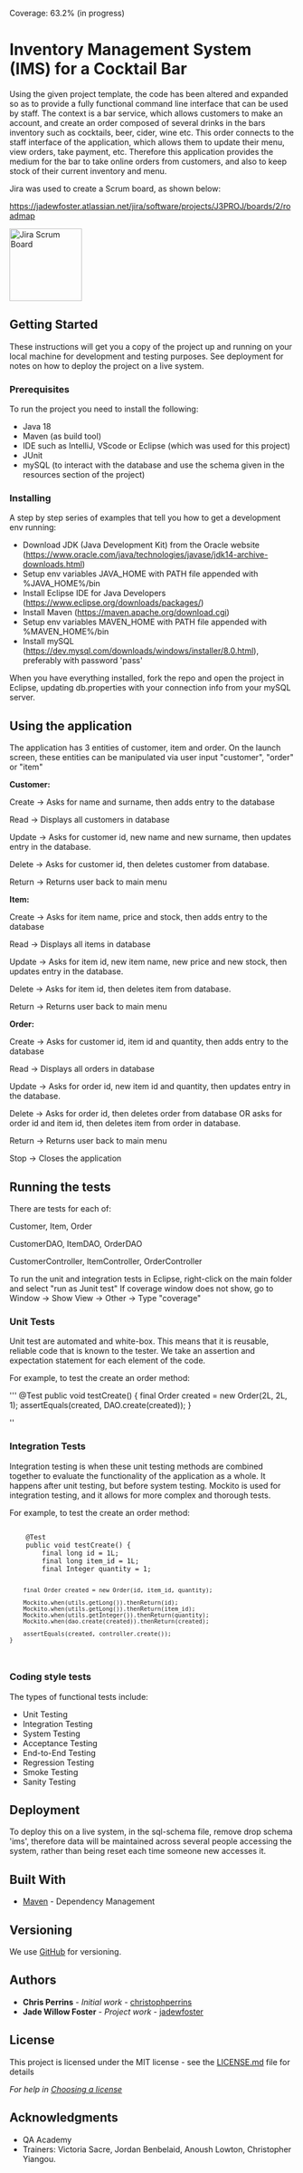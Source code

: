 Coverage: 63.2% (in progress)
# Inventory Management System (IMS) for a Cocktail Bar

Using the given project template, the code has been altered and expanded so as to provide a fully functional command line interface that can be used by staff. The context is a bar service, which allows customers to make an account, and create an order composed of several drinks in the bars inventory such as cocktails, beer, cider, wine etc. This order connects to the staff interface of the application, which allows them to update their menu, view orders, take payment, etc. Therefore this application provides the medium for the bar to take online orders from customers, and also to keep stock of their current inventory and menu.

Jira was used to create a Scrum board, as shown below:

https://jadewfoster.atlassian.net/jira/software/projects/J3PROJ/boards/2/roadmap

<img src="/documentation/screenshots/jira-scrum-board" alt="Jira Scrum Board" style ="width:128px;height:128px;">

## Getting Started

These instructions will get you a copy of the project up and running on your local machine for development and testing purposes. See deployment for notes on how to deploy the project on a live system.

### Prerequisites

To run the project you need to install the following:
* Java 18
* Maven (as build tool)
* IDE such as IntelliJ, VScode or Eclipse (which was used for this project)
* JUnit
* mySQL (to interact with the database and use the schema given in the resources section of the project)


### Installing

A step by step series of examples that tell you how to get a development env running:

* Download JDK (Java Development Kit) from the Oracle website (https://www.oracle.com/java/technologies/javase/jdk14-archive-downloads.html) 
* Setup env variables JAVA_HOME with PATH file appended with %JAVA_HOME%/bin
* Install Eclipse IDE for Java Developers (https://www.eclipse.org/downloads/packages/)
* Install Maven (https://maven.apache.org/download.cgi)
* Setup env variables MAVEN_HOME with PATH file appended with %MAVEN_HOME%/bin
* Install mySQL (https://dev.mysql.com/downloads/windows/installer/8.0.html), preferably with password 'pass'

When you have everything installed, fork the repo and open the project in Eclipse, updating db.properties with your connection info from your mySQL server. 

## Using the application

The application has 3 entities of customer, item and order. On the launch screen, these entities can be manipulated via user input "customer", "order" or "item"

**Customer:**

Create -> Asks for name and surname, then adds entry to the database

Read -> Displays all customers in database

Update -> Asks for customer id, new name and new surname, then updates entry in the database.

Delete -> Asks for customer id, then deletes customer from database.

Return -> Returns user back to main menu

**Item:**

Create -> Asks for item name, price and stock, then adds entry to the database

Read -> Displays all items in database

Update -> Asks for item id, new item name, new price and new stock, then updates entry in the database.

Delete -> Asks for item id, then deletes item from database.

Return -> Returns user back to main menu

**Order:**

Create -> Asks for customer id, item id and quantity, then adds entry to the database

Read -> Displays all orders in database

Update -> Asks for order id, new item id and quantity, then updates entry in the database.

Delete -> Asks for order id, then deletes order from database OR asks for order id and item id, then deletes item from order in database.

Return -> Returns user back to main menu


Stop -> Closes the application

## Running the tests

There are tests for each of:

Customer, Item, Order

CustomerDAO, ItemDAO, OrderDAO

CustomerController, ItemController, OrderController

To run the unit and integration tests in Eclipse, right-click on the main folder and select "run as Junit test"
If coverage window does not show, go to Window -> Show View -> Other -> Type "coverage"

### Unit Tests 

Unit test are automated and white-box. This means that it is reusable, reliable code that is known to the tester.
We take an assertion and expectation statement for each element of the code.

For example, to test the create an order method:

'''
	@Test
	public void testCreate() {
		final Order created = new Order(2L, 2L, 1);
		assertEquals(created, DAO.create(created));
	}

''


### Integration Tests 
Integration testing is when these unit testing methods are combined together to evaluate the functionality of the application as a whole. It happens after unit testing, but before system testing.
Mockito is used for integration testing, and it allows for more complex and thorough tests.

For example, to test the create an order method:

<code>
	@Test
	public void testCreate() {
		final long id = 1L;
		final long item_id = 1L;
		final Integer quantity = 1;
		
		final Order created = new Order(id, item_id, quantity);

		Mockito.when(utils.getLong()).thenReturn(id);
		Mockito.when(utils.getLong()).thenReturn(item_id);
		Mockito.when(utils.getInteger()).thenReturn(quantity);
		Mockito.when(dao.create(created)).thenReturn(created);

		assertEquals(created, controller.create());
	}
</code>


### Coding style tests

The types of functional tests include:
* Unit Testing
* Integration Testing
* System Testing
* Acceptance Testing
* End-to-End Testing
* Regression Testing
* Smoke Testing
* Sanity Testing

## Deployment

To deploy this on a live system, in the sql-schema file, remove drop schema 'ims', therefore data will be maintained across several people accessing the system, rather than being reset each time someone new accesses it.

## Built With

* [Maven](https://maven.apache.org/) - Dependency Management

## Versioning

We use [GitHub](https://github.com/) for versioning.

## Authors

* **Chris Perrins** - *Initial work* - [christophperrins](https://github.com/christophperrins)
* **Jade Willow Foster** - *Project work* - [jadewfoster](https://github.com/jadewfoster)

## License

This project is licensed under the MIT license - see the [LICENSE.md](LICENSE.md) file for details 

*For help in [Choosing a license](https://choosealicense.com/)*

## Acknowledgments
* QA Academy
* Trainers: Victoria Sacre, Jordan Benbelaid, Anoush Lowton, Christopher Yiangou.